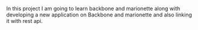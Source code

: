 In this project I am going to learn backbone and marionette along with developing a new application on Backbone and marionette and also linking it with rest api.

